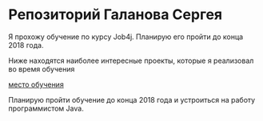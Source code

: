 # Репозиторий Галанова Сергея

Я прохожу обучение по курсу Job4j. Планирую его пройти до конца 2018 года.

Ниже находятся наиболее интересные проекты, которые я реализовал во время обучения

[место обучения](http://job4j.ru/ "Ссылка на сайт обучения")

Планирую пройти обучение до конца 2018 года и устроиться на работу программистом Java.


